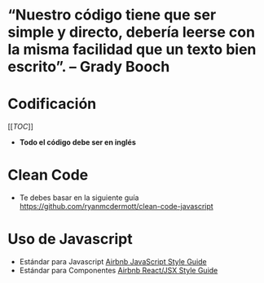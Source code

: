# “Nuestro código tiene que ser simple y directo, debería leerse con la misma facilidad que un texto bien escrito”. – Grady Booch

# Codificación
[[_TOC_]]

- **Todo el código debe ser en inglés**

# Clean Code
- Te debes basar en la siguiente guía https://github.com/ryanmcdermott/clean-code-javascript

# Uso de Javascript

- Estándar para Javascript [Airbnb JavaScript Style Guide](https://github.com/airbnb/javascript)
- Estándar para Componentes [Airbnb React/JSX Style Guide](https://github.com/airbnb/javascript/tree/master/react)


